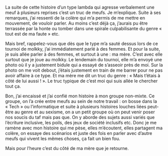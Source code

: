 La suite de cette histoire d’un type lambda qui agresse verbalement une meuf à plusieurs reprises c’est un truc de meufs. 
Je m’explique. Suite à ses remarques, j’ai ressenti de la colère qui m’a permis de me mettre en mouvement, de vouloir parler. 
Au moins c’est déjà ça, j’aurais pu être terrassée par la honte ou tomber dans une spirale culpabilisante du genre «  tout est de ma faute » etc. 

Mais bref, rappelez-vous que dès que le type m’a sauté dessus lors de ce tournoi de molkky, j’ai immédiatement parlé à des femmes. 
Et pour la suite, je suis allée parler à des femmes, et surtout à une : ma mère. C’est avec elle surtout que je joue au molkky. 
Le lendemain du tournoi, elle m’a envoyé une photo où il y a justement bidule qui a essayé de s’asseoir près de moi. 
Sur la photo on me voit debout, j’étais justement en train de me barrer pour ne pas avoir affaire à ce type. 
Et ma mère me dit un truc du genre : « Mais t’étais à côté de lui aussi ! ». Le truc typique de c’est moi qui suis allée le chercher tout ça. 

Bon, j’ai encaissé et j’ai confié mon histoire à mon groupe non-mixte. 
Ce groupe, on l’a crée entre meufs au sein de notre travail : on bosse dans la « Tech » ou l’informatique et suite à plusieurs histoires louches liées
peut-être au genre et au sexisme, on a un petit groupe où on peut venir poser nos soucis du taf mais pas que. On y aborde des sujets aussi variés que 
l’écriture inclusive, les poils, des jeux de société inclusifs etc. Donc je me ramène avec mon histoire qui me pèse, elles m’écoutent, elles partagent 
ma colère, on essaye des scénarios et juste des fois en parler avec d’autre meufs qui vivent les mêmes choses, ça fait un bien fou.

Mais pour l’heure c’est du côté de ma mère que je retourne. 
